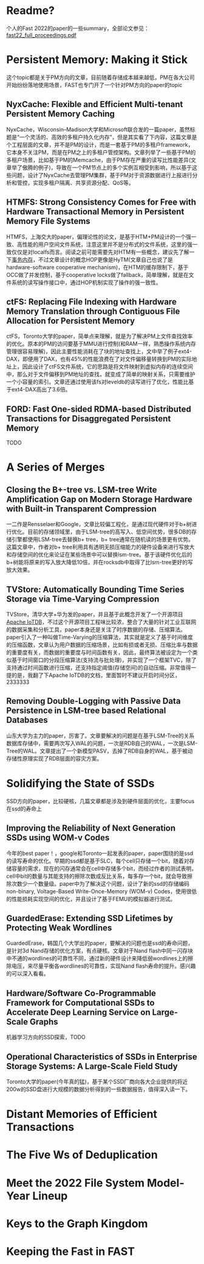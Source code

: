 <!--
 * @Descripttion: 
 * @version: 
 * @Author: cm.d
 * @Date: 2022-03-12 15:25:30
 * @LastEditors: cm.d
 * @LastEditTime: 2022-03-13 21:23:27
-->

# Readme?

个人的Fast 2022的paper的一些summary，全部论文参见：[fast22_full_proceedings.pdf](https://www.usenix.org/system/files/fast22_full_proceedings.pdf)

# Persistent Memory: Making it Stick

这个topic都是关于PM方向的文章，目前随着存储成本越来越低，PM在各大公司开始纷纷落地使用场景，FAST也专门开了一个针对PM方向的paper的topic

## NyxCache: Flexible and Efficient Multi-tenant Persistent Memory Caching

NyxCache，Wisconsin–Madison大学和Microsoft联合发的一篇paper，虽然标题是“一个灵活的、高效的多租户持久化内存”，但是其实看了下内容，这篇文章是个工程层面的文章，并不是PM的设计，而是一套基于PM的多租户framework，它本身不关注PM，而是在PM之上的多租户管控架构。文章列举了一些基于PM的多租户场景，比如基于PM的Memcache，由于PM存在严重的读写比性能差异(文章举了傲腾的例子)，导致在一个PM节点上的多个实例互相受到影响，所以基于这些问题，设计了NyxCache去管理PM集群，基于PM对于资源数据进行上报进行分析和管控，实现多租户隔离、共享资源分配、QoS等。

## HTMFS: Strong Consistency Comes for Free with Hardware Transactional Memory in Persistent Memory File Systems

HTMFS，上海交大的paper，偏理论性的论文，是基于HTM+PM设计的一个强一致、高性能的用户空间文件系统，注意这里并不是分布式的文件系统，这里的强一致仅仅是对localfs而言。阅读之前可能需要先对HTM有一些概念，建议先了解一下[事务内存](https://en.wikipedia.org/wiki/Transactional_memory)，不过文章设计的概念HOP更像是HyTM(文章自己也说了是hardware-software cooperative mechanism)，在HTM的缓存限制下，基于OCC做了并发控制，基于cooperative locks做了fallback，简单理解，就是在文件系统的读写操作接口中，通过HOP机制实现了操作的强一致性。

## ctFS: Replacing File Indexing with Hardware Memory Translation through Contiguous File Allocation for Persistent Memory

ctFS，Toronto大学的paper，简单点来理解，就是为了解决PM上文件查找效率的优化。原本的PM的访问要基于MMU进行控制(和RAM一样，熟悉操作系统内存管理很容易理解)，因此主要性能消耗在了块的地址查找上，文中举了例子ext4-DAX，即便用了DAX，也有45%的性能浪费在了对文件偏移量转换到PM的实际地址上，因此设计了ctFS文件系统，它的思路是将文件映射到虚拟内存的连续空间中，那么对于文件偏移到PM地址的查找，就变成了简单的映射关系，只需要维护一个小容量的索引。文章还通过使用该fs对leveldb的读写进行了优化，性能比基于ext4-DAX高出了3.6倍。

## FORD: Fast One-sided RDMA-based Distributed Transactions for Disaggregated Persistent Memory

TODO

# A Series of Merges

## Closing the B+-tree vs. LSM-tree Write Amplification Gap on Modern Storage Hardware with Built-in Transparent Compression

一二作是Rensselaer和Google，文章比较偏工程化，是通过现代硬件对于b+树进行优化。目前的存储领域里，由于LSM-tree的高写入、低空间优势，很多DB的存储引擎都使用LSM-tree去替换b+ tree，b+ tree通常在随机读的场景更有优势。这篇文章中，作者对b+ tree利用具有透明无损压缩能力的硬件设备来进行写放大和存储空间的优化来论证在某些场景中可以替换lsm-tree。基于该硬件优化后的b+树能将原来的写入放大降低10倍，并在rocksdb中取得了比lsm-tree更好的写放大效果。

## TVStore: Automatically Bounding Time Series Storage via Time-Varying Compression

TVStore，清华大学+华为发的paper，并且基于此概念开发了一个开源项目[Apache IoTDB](https://iotdb.apache.org/)，不过这个开源项目工程味比较浓，整合了大量的针对工业互联网的数据采集和分析工具，paper本身还是关注了时序数据的存储、压缩算法。paper引入了一种叫做Time-Varying的压缩算法，其实就是定义了基于时间维度的压缩函数，文章认为用户数据的压缩场景，比如有损或者无损、压缩比率与数据的重要度有关，而数据的重要度与时间函数有关，因此，最终算法被设定为一个类似基于时间窗口的分段压缩算法(支持流与批处理)，并实现了一个框架TVC，除了支持通过时间函数进行压缩，还支持指定阈值(存储空间)的自动压缩。非常值得一提的是，我翻了下Apache IoTDB的文档，里面暂时不建议开启时间分区，2333333

## Removing Double-Logging with Passive Data Persistence in LSM-tree based Relational Databases

山东大学为主力的paper，厉害了。文章要解决的问题是在基于LSM-Tree的关系数据库存储中，需要两次写入WAL的问题，一次是RDB自己的WAL，一次是LSM-Tree的WAL。文章提出了一个新模型PASV，去掉了RDB自身的WAL，基于被动存储性原理实现了RDB层面的容灾方案。

# Solidifying the State of SSDs

SSD方向的paper，比较硬核，几篇文章都是涉及到硬件层面的优化，主要focus在ssd的寿命上

## Improving the Reliability of Next Generation SSDs using WOM-v Codes

今年的best paper！，google和Toronto一起发表的paper，paper围绕的是ssd的读写寿命的优化。早期的ssd都是基于SLC，每个cell只存储一个bit，随着对存储容量的需求，现在的闪存通常会在cell中存储多个bit，而经过作者的测试表明，cell中bit的数量与其能支持的擦除次数成反比关系，每多存一个bit，就会导致擦除次数少一个数量级。paper中为了解决这个问题，设计了新的ssd的存储编码non-binary, Voltage-Based Write-Once-Memory (WOM-v) Codes，使用很低的性能损耗实现空间的优化，并且设计了基于FEMU的模拟器进行测试。

## GuardedErase: Extending SSD Lifetimes by Protecting Weak Wordlines

GuardedErase，韩国几个大学出的paper，要解决的问题也是ssd的寿命问题，是针对3d Nand存储的优化方案，有点硬核。文章对于Nand flash中同一闪存块中不通的wordlines的可靠性不同，通过新的硬件设计来降低弱wordlines上的擦除电压，来尽量平衡各wordlines的可靠性，实现Nand flash寿命的提升。感兴趣的可以深入看看。

## Hardware/Software Co-Programmable Framework for Computational SSDs to Accelerate Deep Learning Service on Large-Scale Graphs

机器学习方向的SSD探索，TODO

## Operational Characteristics of SSDs in Enterprise Storage Systems: A Large-Scale Field Study

Toronto大学的paper(今年真的猛)，基于某个SSD厂商向各大企业提供的将近200w的SSD盘进行大规模的数据分析得到的一些数据报告，值得深入读一下。

# Distant Memories of Efficient Transactions

# The Five Ws of Deduplication

# Meet the 2022 File System Model-Year Lineup

# Keys to the Graph Kingdom

# Keeping the Fast in FAST

